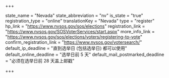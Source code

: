 +++

state_name = "Nevada"
state_abbreviation = "nv"
is_state = "true"
registration_type = "online"
translationKey = "Nevada"
type = "register"
hp_link = "https://www.nvsos.gov/sos/elections"
registration_link = "https://www.nvsos.gov/SOSVoterServices/start.aspx"
more_info_link = "https://www.nvsos.gov/sos/elections/voters/registering-to-vote"
confirm_registration_link = "https://www.nvsos.gov/votersearch/"
default_ip_deadline = "直到选举日 (包括选举日) 都可以使用"
default_online_deadline = "选举日前 5 天"
default_mail_postmarked_deadline = "必须在选举日前 28 天盖上邮戳"

+++
